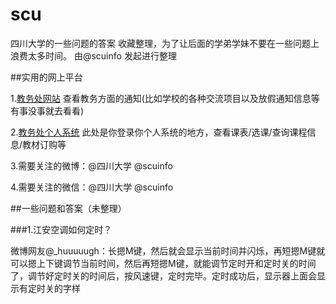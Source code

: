 scu
====

四川大学的一些问题的答案 收藏整理，为了让后面的学弟学妹不要在一些问题上浪费太多时间。 由@scuinfo 发起进行整理


##实用的网上平台


1.[教务处网站](http://jwc.scu.edu.cn)  查看教务方面的通知(比如学校的各种交流项目以及放假通知信息等有事没事就去看看)


2.[教务处个人系统](http://202.115.47.141/login.jsp)  此处是你登录你个人系统的地方，查看课表/选课/查询课程信息/教材订购等


3.需要关注的微博：@四川大学 @scuinfo


4.需要关注的微信：@四川大学 @scuinfo


##一些问题和答案（未整理）


###1.江安空调如何定时？

微博网友@_huuuuugh：长摁M键，然后就会显示当前时间并闪烁，再短摁M键就可以摁上下键调节当前时间，然后再短摁M键，就能调节定时开和定时关的时间了，调节好定时关的时间后，按风速键，定时完毕。定时成功后，显示器上面会显示有定时关的字样
